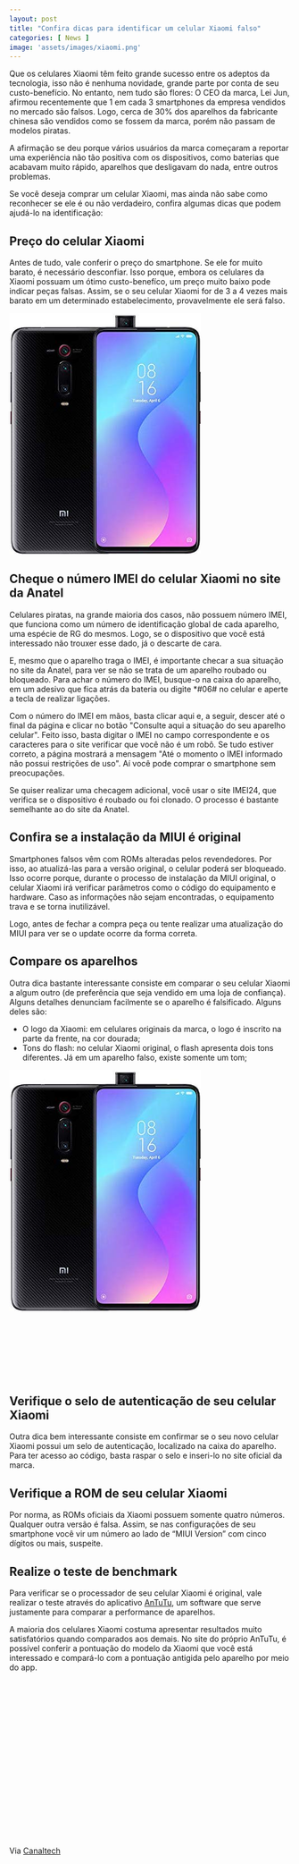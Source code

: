 ```yaml
---
layout: post
title: "Confira dicas para identificar um celular Xiaomi falso"
categories: [ News ]
image: 'assets/images/xiaomi.png'
---
```


Que os celulares Xiaomi têm feito grande sucesso entre os adeptos da tecnologia, isso não é nenhuma novidade, grande parte por conta de seu custo-benefício. No entanto, nem tudo são flores: O CEO da marca, Lei Jun, afirmou recentemente que 1 em cada 3 smartphones da empresa vendidos no mercado são falsos. Logo, cerca de 30% dos aparelhos da fabricante chinesa são vendidos como se fossem da marca, porém não passam de modelos piratas.

A afirmação se deu porque vários usuários da marca começaram a reportar uma experiência não tão positiva com os dispositivos, como baterias que acabavam muito rápido, aparelhos que desligavam do nada, entre outros problemas.

Se você deseja comprar um celular Xiaomi, mas ainda não sabe como reconhecer se ele é ou não verdadeiro, confira algumas dicas que podem ajudá-lo na identificação:

<!-- RETANGULO LARGO -->
<script async src="https://pagead2.googlesyndication.com/pagead/js/adsbygoogle.js"></script>
<!-- Informat -->
<ins class="adsbygoogle"
style="display:block"
data-ad-client="ca-pub-2838251107855362"
data-ad-slot="2327980059"
data-ad-format="auto"
data-full-width-responsive="true"></ins>
<script>
(adsbygoogle = window.adsbygoogle || []).push({});
</script>  

## Preço do celular Xiaomi

Antes de tudo, vale conferir o preço do smartphone. Se ele for muito barato, é necessário desconfiar. Isso porque, embora os celulares da Xiaomi possuam um ótimo custo-benefíco, um preço muito baixo pode indicar peças falsas. Assim, se o seu celular Xiaomi for de 3 a 4 vezes mais barato em um determinado estabelecimento, provavelmente ele será falso.

![Xiaomi: preço dos celulares mais populares varia entre R$1.200 e R$2.000](/assets/images/xiaomi.png)

## Cheque o número IMEI do celular Xiaomi no site da Anatel

Celulares piratas, na grande maioria dos casos, não possuem número IMEI, que funciona como um número de identificação global de cada aparelho, uma espécie de RG do mesmos. Logo, se o dispositivo que você está interessado não trouxer esse dado, já o descarte de cara.

E, mesmo que o aparelho traga o IMEI, é importante checar a sua situação no site da Anatel, para ver se não se trata de um aparelho roubado ou bloqueado. Para achar o número do IMEI, busque-o na caixa do aparelho, em um adesivo que fica atrás da bateria ou digite *#06# no celular e aperte a tecla de realizar ligações.

Com o número do IMEI em mãos, basta clicar aqui e, a seguir, descer até o final da página e clicar no botão "Consulte aqui a situação do seu aparelho celular". Feito isso, basta digitar o IMEI no campo correspondente e os caracteres para o site verificar que você não é um robô. Se tudo estiver correto, a página mostrará a mensagem "Até o momento o IMEI informado não possui restrições de uso". Aí você pode comprar o smartphone sem preocupações.

Se quiser realizar uma checagem adicional, você usar o site IMEI24, que verifica se o dispositivo é roubado ou foi clonado. O processo é bastante semelhante ao do site da Anatel.

<!-- RETANGULO LARGO 2 -->
<script async src="//pagead2.googlesyndication.com/pagead/js/adsbygoogle.js"></script>
<ins class="adsbygoogle"
style="display:block; text-align:center;"
data-ad-layout="in-article"
data-ad-format="fluid"
data-ad-client="ca-pub-2838251107855362"
data-ad-slot="8549252987"></ins>
<script>
(adsbygoogle = window.adsbygoogle || []).push({});
</script>

## Confira se a instalação da MIUI é original

Smartphones falsos vêm com ROMs alteradas pelos revendedores. Por isso, ao atualizá-las para a versão original, o celular poderá ser bloqueado. Isso ocorre porque, durante o processo de instalação da MIUI original, o celular Xiaomi irá verificar parâmetros como o código do equipamento e hardware. Caso as informações não sejam encontradas, o equipamento trava e se torna inutilizável.

Logo, antes de fechar a compra peça ou tente realizar uma atualização do MIUI para ver se o update ocorre da forma correta.

## Compare os aparelhos

Outra dica bastante interessante consiste em comparar o seu celular Xiaomi a algum outro (de preferência que seja vendido em uma loja de confiança). Alguns detalhes denunciam facilmente se o aparelho é falsificado. Alguns deles são:

+ O logo da Xiaomi: em celulares originais da marca, o logo é inscrito na parte da frente, na cor dourada;
+ Tons do flash: no celular Xiaomi original, o flash apresenta dois tons diferentes. Já em um aparelho falso, existe somente um tom;

![Logo na parte de trás do Xiaomi é possível identificar um aparelho falso](/assets/images/xiaomi.png "Logo na parte de trás do Xiaomi é possível identificar um aparelho falso Foto: GizChina.it")

<!-- MINI ANÚNCIO -->
<script async src="//pagead2.googlesyndication.com/pagead/js/adsbygoogle.js"></script>
<!-- Games Root -->
<ins class="adsbygoogle"
style="display:inline-block;width:336px;height:100px"
data-ad-client="ca-pub-2838251107855362"
data-ad-slot="5351066970"></ins>
<script>
(adsbygoogle = window.adsbygoogle || []).push({});
</script>

## Verifique o selo de autenticação de seu celular Xiaomi

Outra dica bem interessante consiste em confirmar se o seu novo celular Xiaomi possui um selo de autenticação, localizado na caixa do aparelho. Para ter acesso ao código, basta raspar o selo e inseri-lo no site oficial da marca.

## Verifique a ROM de seu celular Xiaomi

Por norma, as ROMs oficiais da Xiaomi possuem somente quatro números. Qualquer outra versão é falsa. Assim, se nas configurações de seu smartphone você vir um número ao lado de “MIUI Version” com cinco dígitos ou mais, suspeite.

## Realize o teste de benchmark

Para verificar se o processador de seu celular Xiaomi é original, vale realizar o teste através do aplicativo [AnTuTu](https://play.google.com/store/apps/details?id=com.antutu.ABenchMark&hl=pt_BR), um software que serve justamente para comparar a performance de aparelhos.

A maioria dos celulares Xiaomi costuma apresentar resultados muito satisfatórios quando comparados aos demais. No site do próprio AnTuTu, é possível conferir a pontuação do modelo da Xiaomi que você está interessado e compará-lo com a pontuação antigida pelo aparelho por meio do app.

<!-- QUADRADO -->
<script async src="//pagead2.googlesyndication.com/pagead/js/adsbygoogle.js"></script>
<ins class="adsbygoogle"
style="display:inline-block;width:336px;height:280px"
data-ad-client="ca-pub-2838251107855362"
data-ad-slot="5351066970"></ins>
<script>
(adsbygoogle = window.adsbygoogle || []).push({});
</script>

Via [Canaltech](https://canaltech.com.br/smartphone/confira-dicas-para-identificar-um-celular-xiaomi-falso/)
